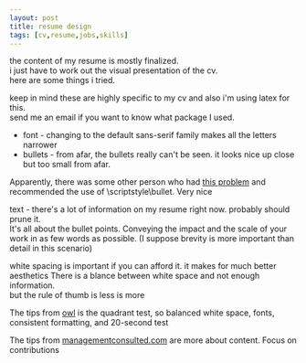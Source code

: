 ```yaml
---
layout: post
title: resume design
tags: [cv,resume,jobs,skills]
---
```


the content of my resume is mostly finalized.  
i just have to work out the visual presentation of the cv.  
here are some things i tried.

keep in mind these are highly specific to my cv and also i'm using latex for this.  
send me an email if you want to know what package I used.

* font - changing to the default sans-serif family makes all the letters narrower
* bullets - from afar, the bullets really can't be seen. it looks nice up close but too small
from afar.

[small-bullet]: http://www.latex-community.org/forum/viewtopic.php?f=46&t=10936
Apparently, there was some other person who had [this problem][small-bullet] and recommended
the use of \scriptstyle\bullet. Very nice

text - there's a lot of information on my resume right now. probably should prune it.  
It's all about the bullet points. Conveying the impact and the scale of your work in as
few words as possible. (I suppose brevity is more important than detail in this scenario)

white spacing is important if you can afford it. it makes for much better aesthetics
There is a blance between white space and not enough information.  
but the rule of thumb is less is more

[owl-resume]: http://owl.english.purdue.edu/owl/resource/631/1/
The tips from [owl][owl-resume] is the quadrant test, so balanced white space,
fonts, consistent formatting, and 20-second test

[mc-resume]: http://managementconsulted.com/consulting-resumes/how-to-write-a-management-consulting-and-business-consulting-resume/#
The tips from [managementconsulted.com][mc-resume] are more about content. Focus on contributions


